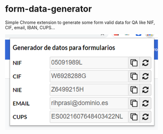 # form-data-generator
Simple Chrome extension to generate some form valid data for QA like NIF, CIF, email, IBAN, CUPS...

![Screenshot](/store/screenshot.png)